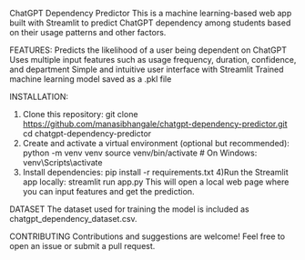 ChatGPT Dependency Predictor
This is a machine learning-based web app built with Streamlit to predict ChatGPT dependency among students based on their usage patterns and other factors.

FEATURES:
Predicts the likelihood of a user being dependent on ChatGPT
Uses multiple input features such as usage frequency, duration, confidence, and department
Simple and intuitive user interface with Streamlit
Trained machine learning model saved as a .pkl file

INSTALLATION:
1) Clone this repository:
git clone https://github.com/manasibhangale/chatgpt-dependency-predictor.git
cd chatgpt-dependency-predictor
2) Create and activate a virtual environment (optional but recommended):
python -m venv venv
source venv/bin/activate   # On Windows: venv\Scripts\activate
3) Install dependencies:
pip install -r requirements.txt
4)Run the Streamlit app locally: streamlit run app.py
This will open a local web page where you can input features and get the prediction.

DATASET
The dataset used for training the model is included as chatgpt_dependency_dataset.csv.

CONTRIBUTING
Contributions and suggestions are welcome! Feel free to open an issue or submit a pull request.
